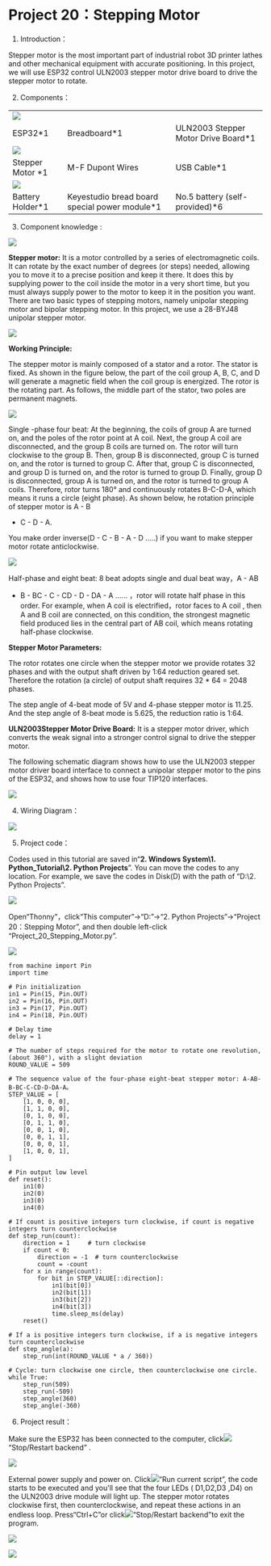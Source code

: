 # Project 20：Stepping Motor 

1. Introduction：

Stepper motor is the most important part of industrial robot 3D printer
lathes and other mechanical equipment with accurate positioning. In this
project, we will use ESP32 control ULN2003 stepper motor drive board to
drive the stepper motor to rotate.

2. Components：

|                                    |                                                |                                      |
| ---------------------------------- | ---------------------------------------------- | ------------------------------------ |
| ![](/media/6c9c142fb9187aeb8337493ca5dd5ee7.jpeg)    |
| ESP32\*1                           | Breadboard\*1                                  | ULN2003 Stepper Motor Drive Board\*1 |
| ![](/media/7dcbd02995be3c142b2f97df7f7c03ce.png)               |
| Stepper Motor \*1                  | M-F Dupont Wires                               | USB Cable\*1                         |
| ![](/media/a815c48437199c6ab79d74cd2d583de0.png)              |
| Battery Holder\*1                  | Keyestudio bread board special power module\*1 | No.5 battery (self-provided)\*6      |

3. Component knowledge :

![](/media/8ebb14a35091dc8d02d95cb6748dd1e9.png)

**Stepper motor:** It is a motor controlled by a series of
electromagnetic coils. It can rotate by the exact number of degrees (or
steps) needed, allowing you to move it to a precise position and keep it
there. It does this by supplying power to the coil inside the motor in a
very short time, but you must always supply power to the motor to keep
it in the position you want. There are two basic types of stepping
motors, namely unipolar stepping motor and bipolar stepping motor. In
this project, we use a 28-BYJ48 unipolar stepper motor.

![](/media/bea0e202b7bfe23d1fdcdbbe996aa6da.jpeg)

**Working Principle:**

The stepper motor is mainly composed of a stator and a rotor. The stator
is fixed. As shown in the figure below, the part of the coil group A, B,
C, and D will generate a magnetic field when the coil group is
energized. The rotor is the rotating part. As follows, the middle part
of the stator, two poles are permanent magnets.

![](/media/32748e0804b1fff434181cb228b23242.png)

Single -phase four beat: At the beginning, the coils of group A are
turned on, and the poles of the rotor point at A coil. Next, the group A
coil are disconnected, and the group B coils are turned on. The rotor
will turn clockwise to the group B. Then, group B is disconnected, group
C is turned on, and the rotor is turned to group C. After that, group C
is disconnected, and group D is turned on, and the rotor is turned to
group D. Finally, group D is disconnected, group A is turned on, and the
rotor is turned to group A coils. Therefore, rotor turns 180° and
continuously rotates B-C-D-A, which means it runs a circle (eight
phase). As shown below, he rotation principle of stepper motor is A - B
- C - D - A.

You make order inverse(D - C - B - A - D .....) if you want to make
stepper motor rotate anticlockwise.

![](/media/b8ae50bbdee2dd5bc683e8c450baee6a.png)

Half-phase and eight beat: 8 beat adopts single and dual beat way，A - AB
- B - BC - C - CD - D - DA - A ...... ，rotor will rotate half phase in
this order. For example, when A coil is electrified，rotor faces to A
coil , then A and B coil are connected, on this condition, the strongest
magnetic field produced lies in the central part of AB coil, which means
rotating half-phase clockwise.

**Stepper Motor Parameters:**

The rotor rotates one circle when the stepper motor we provide rotates
32 phases and with the output shaft driven by 1:64 reduction geared set.
Therefore the rotation (a circle) of output shaft requires 32 \* 64 =
2048 phases.

The step angle of 4-beat mode of 5V and 4-phase stepper motor is 11.25.
And the step angle of 8-beat mode is 5.625, the reduction ratio is 1:64.

**ULN2003Stepper Motor Drive Board:** It is a stepper motor driver,
which converts the weak signal into a stronger control signal to drive
the stepper motor. 

The following schematic diagram shows how to use the ULN2003 stepper
motor driver board interface to connect a unipolar stepper motor to the
pins of the ESP32, and shows how to use four TIP120 interfaces.

![](/media/6fa632d2b70e97dd55565d23ec15d245.png)

4. Wiring Diagram：

![](/media/6333a59ee8dd57f7ceb5eaaec8d588df.png)

5. Project code：

Codes used in this tutorial are saved in“**2. Windows System\\1.
Python\_Tutorial\\2. Python Projects**”. You can move the codes to any
location. For example, we save the codes in Disk(D) with the path of
“D:\\2. Python Projects”.

![](/media/906b7d4391131929a6b0726f7f5bab30.png)

Open“Thonny”，click“This computer”→“D:”→“2. Python Projects”→“Project
20：Stepping Motor”, and then double left-click
“Project\_20\_Stepping\_Motor.py”.

![](/media/55d7812efd39259305f2f77ab30184e0.png)

    from machine import Pin
    import time
     
    # Pin initialization
    in1 = Pin(15, Pin.OUT)
    in2 = Pin(16, Pin.OUT)
    in3 = Pin(17, Pin.OUT)
    in4 = Pin(18, Pin.OUT)
     
    # Delay time
    delay = 1
     
    # The number of steps required for the motor to rotate one revolution, (about 360°), with a slight deviation
    ROUND_VALUE = 509
     
    # The sequence value of the four-phase eight-beat stepper motor: A-AB-B-BC-C-CD-D-DA-A。
    STEP_VALUE = [
        [1, 0, 0, 0],
        [1, 1, 0, 0],
        [0, 1, 0, 0],
        [0, 1, 1, 0],
        [0, 0, 1, 0],
        [0, 0, 1, 1],
        [0, 0, 0, 1],
        [1, 0, 0, 1],
    ]
     
    # Pin output low level
    def reset():
        in1(0)
        in2(0)
        in3(0)
        in4(0)
     
    # If count is positive integers turn clockwise, if count is negative integers turn counterclockwise
    def step_run(count):
        direction = 1     # turn clockwise
        if count < 0:
            direction = -1  # turn counterclockwise
            count = -count
        for x in range(count):
            for bit in STEP_VALUE[::direction]:
                in1(bit[0])
                in2(bit[1])
                in3(bit[2])
                in4(bit[3])
                time.sleep_ms(delay)
        reset()
     
    # If a is positive integers turn clockwise, if a is negative integers turn counterclockwise
    def step_angle(a):
        step_run(int(ROUND_VALUE * a / 360))
     
    # Cycle: turn clockwise one circle, then counterclockwise one circle.
    while True:
        step_run(509)
        step_run(-509)
        step_angle(360)
        step_angle(-360)

6. Project result：

Make sure the ESP32 has been connected to the computer,
click![](/media/27451c8a9c13e29d02bc0f5831cfaf1f.png)“Stop/Restart backend” .

![](/media/30e1c41f07ee3bbd91887e5b1dee3216.png)

External power supply and power on. Click![](/media/da852227207616ccd9aff28f19e02690.png)“Run
current script”, the code starts to be executed and you'll see that the
four LEDs ( D1,D2,D3 ,D4) on the ULN2003 drive module will light up. The
stepper motor rotates clockwise first, then counterclockwise, and repeat
these actions in an endless loop. Press“Ctrl+C”or
click![](/media/27451c8a9c13e29d02bc0f5831cfaf1f.png)“Stop/Restart backend”to exit the program.

![](/media/0e7cf462ca0c42ce5028e6eab7347824.png)

![](/media/8dc4a0547390e0108c3960c31d330ee7.png)
